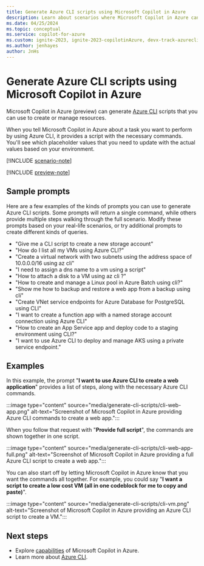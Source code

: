 ```yaml
---
title: Generate Azure CLI scripts using Microsoft Copilot in Azure
description: Learn about scenarios where Microsoft Copilot in Azure can generate Azure CLI scripts for you to customize and use.
ms.date: 04/25/2024
ms.topic: conceptual
ms.service: copilot-for-azure
ms.custom: ignite-2023, ignite-2023-copilotinAzure, devx-track-azurecli, build-2024
ms.author: jenhayes
author: JnHs
---
```


# Generate Azure CLI scripts using Microsoft Copilot in Azure

Microsoft Copilot in Azure (preview) can generate [Azure CLI](/cli/azure/) scripts that you can use to create or manage resources.

When you tell Microsoft Copilot in Azure about a task you want to perform by using Azure CLI, it provides a script with the necessary commands. You'll see which placeholder values that you need to update with the actual values based on your environment.

[!INCLUDE [scenario-note](includes/scenario-note.md)]

[!INCLUDE [preview-note](includes/preview-note.md)]

## Sample prompts

Here are a few examples of the kinds of prompts you can use to generate Azure CLI scripts. Some prompts will return a single command, while others provide multiple steps walking through the full scenario. Modify these prompts based on your real-life scenarios, or try additional prompts to create different kinds of queries.

- "Give me a CLI script to create a new storage account"
- "How do I list all my VMs using Azure CLI?"
- "Create a virtual network with two subnets using the address space of 10.0.0.0/16 using az cli"
- "I need to assign a dns name to a vm using a script"
- "How to attach a disk to a VM using az cli ?"
- "How to create and manage a Linux pool in Azure Batch using cli?"
- "Show me how to backup and restore a web app from a backup using cli"
- "Create VNet service endpoints for Azure Database for PostgreSQL using CLI"
- "I want to create a function app with a named storage account connection using Azure CLI"
- "How to create an App Service app and deploy code to a staging environment using CLI?"
- "I want to use Azure CLI to deploy and manage AKS using a private service endpoint."

## Examples

In this example, the prompt "**I want to use Azure CLI to create a web application**" provides a list of steps, along with the necessary Azure CLI commands.

:::image type="content" source="media/generate-cli-scripts/cli-web-app.png" alt-text="Screenshot of Microsoft Copilot in Azure providing Azure CLI commands to create a web app.":::

When you follow that request with "**Provide full script**", the commands are shown together in one script.

:::image type="content" source="media/generate-cli-scripts/cli-web-app-full.png" alt-text="Screenshot of Microsoft Copilot in Azure providing a full Azure CLI script to create a web app.":::

You can also start off by letting Microsoft Copilot in Azure know that you want the commands all together. For example, you could say "**I want a script to create a low cost VM (all in one codeblock for me to copy and paste)**".

:::image type="content" source="media/generate-cli-scripts/cli-vm.png" alt-text="Screenshot of Microsoft Copilot in Azure providing an Azure CLI script to create a VM.":::

## Next steps

- Explore [capabilities](capabilities.md) of Microsoft Copilot in Azure.
- Learn more about [Azure CLI](/azure/cli).
